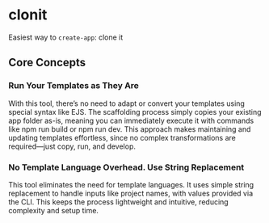 # clonit

Easiest way to `create-app`: clone it

## Core Concepts

### Run Your Templates as They Are

With this tool, there’s no need to adapt or convert your templates using special syntax like EJS. The scaffolding process simply copies your existing app folder as-is, meaning you can immediately execute it with commands like npm run build or npm run dev. This approach makes maintaining and updating templates effortless, since no complex transformations are required—just copy, run, and develop.

### No Template Language Overhead. Use String Replacement

This tool eliminates the need for template languages. It uses simple string replacement to handle inputs like project names, with values provided via the CLI. This keeps the process lightweight and intuitive, reducing complexity and setup time.